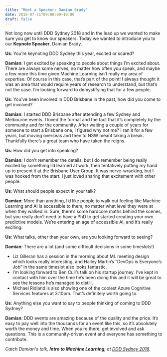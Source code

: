 ```yaml
---
title: "Meet a Speaker: Damian Brady"
date: 2018-07-31T09:00:00+10:00
draft: false
---
```


Not long now until DDD Sydney 2018 and in the lead up we wanted to make sure you get to know our speakers. Today we wanted to introduce you to our **Keynote Speaker**, Damian Brady.

**Us**: You're keynoting DDD Sydney this year, excited or scared?

**Damian**: I get excited by speaking to people about things I’m excited about. There are always some nerves, no matter how often you speak, and maybe a few more this time given Machine Learning isn’t really my area of expertise. Of course in this case, that’s part of the point! I always thought it was an area that would require years of research to understand, but that’s not the case. I’m looking forward to demystifying that for a few people.

**Us**: You've been involved in DDD Brisbane in the past, how did you come to get involved?

**Damian**: I started DDD Brisbane after attending a few Sydney and Melbourne events. I loved the format and the fact that it’s completely by the community and for the community. After waiting a couple of years for someone to start a Brisbane one, I figured why not me? I ran it for a few years, but moving overseas and then to NSW meant taking a break. Thankfully there’s a great team who have taken the reigns.

**Us**: How did you get into speaking?

**Damian**: I don’t remember the details, but I do remember being really excited by something I’d learned at work, then tentatively putting my hand up to present it at the Brisbane User Group. It was nerve-wracking, but I was hooked from the start. I just loved sharing that excitement with other people.

**Us**: What should people expect in your talk?

**Damian**: More than anything, I’d like people to walk out feeling like Machine Learning and AI is accessible to them, no matter what level they were at when they walked in. Sure, there’s some hardcore maths behind the scenes, but you really don’t need to have a PhD to get started creating your own predictive models. We’re entering an age of accessible AI, and it’s really exciting.

**Us**: What talks, other than your own, are you looking forward to seeing?

**Damian**: There are a lot (and some difficult decisions in some timeslots!)

* Liz Gilleran has a session in the morning about ML meeting design which looks really interesting, and Hailey Martin’s “DevOps is Everyone’s Job” in the same timeslot also looks fantastic.
* I’m looking forward to Ben Cull’s talk on his startup journey. I’ve kept in contact with him over the time he’s been doing this and it will be great to see the lessons he’s managed to distill.
* Michael Ridland is also showing one of the coolest Azure Cognitive Services features at 3:10pm. That’s definitely worth going to.

**Us**: Anything else you want to say to people thinking of coming to DDD Sydney?

**Damian**: DDD events are amazing because of the quality and the price. It’s easy to pay well into the thousands for an event like this, so it’s absolutely worth the money and time. When you’re there, get involved and ask questions. This is a community-driven event and everyone has something to contribute.

_Catch Damian's talk, **Intro to Machine Learning**, at [DDD Sydney 2018](https://www.eventbrite.com.au/e/ddd-sydney-2018-tickets-44976613261)._